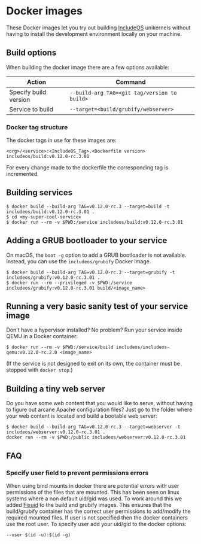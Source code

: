 
# Docker images

These Docker images let you try out building [IncludeOS](https://github.com/hioa-cs/IncludeOS/) unikernels without having to install the development environment locally on your machine.

## Build options
When building the docker image there are a few options available:

|Action| Command |
|--|--|
|Specify build version| ```--build-arg TAG=<git tag/version to build>``` |
|Service to build|```--target=<build/grubify/webserver>```|

### Docker tag structure
The docker tags in use for these images are:
```
<org>/<service>:<IncludeOS_Tag>.<Dockerfile version>
includeos/build:v0.12.0-rc.3.01
```
For every change made to the dockerfile the corresponding tag is incremented.

## Building services
```
$ docker build --build-arg TAG=v0.12.0-rc.3 --target=build -t includeos/build:v0.12.0-rc.3.01 .
$ cd <my-super-cool-service>
$ docker run --rm -v $PWD:/service includeos/build:v0.12.0-rc.3.01
```

## Adding a GRUB bootloader to your service
On macOS, the `boot -g` option to add a GRUB bootloader is not available. Instead, you can use the `includeos/grubify` Docker image.
```
$ docker build --build-arg TAG=v0.12.0-rc.3 --target=grubify -t includeos/grubify:v0.12.0-rc.3.01 .
$ docker run --rm --privileged -v $PWD:/service includeos/grubify:v0.12.0-rc.3.01 build/<image_name>
```

## Running a very basic sanity test of your service image

Don't have a hypervisor installed? No problem? Run your service inside QEMU in a Docker container:

```
$ docker run --rm -v $PWD:/service/build includeos/includeos-qemu:v0.12.0-rc.2.0 <image_name>
```

(If the service is not designed to exit on its own, the container must be stopped with `docker stop`.)


## Building a tiny web server

Do you have some web content that you would like to serve, without having to figure out arcane Apache configuration files? Just go to the folder where your web content is located and build a bootable web server:

```
$ docker build --build-arg TAG=v0.12.0-rc.3 --target=webserver -t includeos/webserver:v0.12.0-rc.3.01 .
docker run --rm -v $PWD:/public includeos/webserver:v0.12.0-rc.3.01
```

## FAQ
### Specify user field to prevent permissions errors
When using bind mounts in docker there are potential errors with user permissions of the files that are mounted. This has been seen on linux systems where a non default uid/gid was used. To work around this we added [Fixuid](https://github.com/boxboat/fixuid) to the build and grubify images. This ensures that the build/grubify container has the correct user permissions to add/modify the required mounted files. If user is not specified then the docker containers use the root user. To specify user add your uid/gid to the docker options:
```
--user $(id -u):$(id -g)
```
